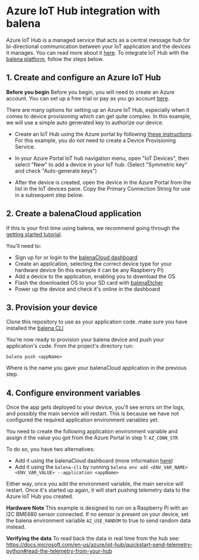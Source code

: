 # Azure IoT Hub integration with balena

Azure IoT Hub is a managed service that acts as a central message hub for bi-directional communication between your IoT application and the devices it manages. You can read more about it [here](https://docs.microsoft.com/en-us/azure/iot-hub/about-iot-hub). To integrate IoT Hub with the [balena platform](https://www.balena.io/what-is-balena/), follow the steps below.

## 1. Create and configure an Azure IoT Hub

**Before you begin**
Before you begin, you will need to create an Azure account. You can set up a free trial or pay as you go account [here](https://azure.microsoft.com/en-us/free/).

There are many options for setting up an Azure IoT Hub, especially when it comes to device provisioning which can get quite complex. In this example, we will use a simple auto generated key to authorize our device.

* Create an IoT Hub using the Azure portal by following [these instructions](https://docs.microsoft.com/en-us/azure/iot-dps/quick-setup-auto-provision). For this example, you do not need to create a Device Provisioning Service.

* In your Azure Portal IoT hub navigation menu, open "IoT Devices", then select "New" to add a device in your IoT hub. (Select "Symmetric key" and check "Auto-generate keys")

* After the device is created, open the device in the Azure Portal from the list in the IoT devices pane. Copy the Primary Connection String for use in a subsequent step below.

## 2. Create a balenaCloud application
If this is your first time using balena, we recommend going through the [getting started tutorial](https://www.balena.io/docs/learn/getting-started/raspberrypi3/nodejs/).

You'll need to:

* Sign up for or login to the [balenaCloud dashboard](https://dashboard.balena-cloud.com)
* Create an application, selecting the correct device type for your hardware device (In this example it can be any Raspberry Pi)
* Add a device to the application, enabling you to download the OS
* Flash the downloaded OS to your SD card with [balenaEtcher](https://www.balena.io/etcher/)
* Power up the device and check it's online in the dashboard

## 3. Provision your device

Clone this repository to use as your application code. make sure you have installed the [balena CLI](https://github.com/balena-io/balena-cli)

You're now ready to provision your balena device and push your application's code. From the project's directory run:

```
balena push <appName>
```

Where <appName> is the name you gave your balenaCloud application in the previous step.

## 4. Configure environment variables 

Once the app gets deployed to your device, you'll see errors on the logs, and possibly the main service will restart. This is because we have not configured the required application environment variables yet.

You need to create the following application environment variable and assign it the value you got from the Azure Portal in step 1: `AZ_CONN_STR`

To do so, you have two alternatives:

  * Add it using the balenaCloud dashboard (more information [here](https://www.balena.io/docs/learn/manage/serv-vars/))
  * Add it using the `balena-cli` by running `balena env add <ENV_VAR_NAME> <ENV_VAR_VALUE> --application <appName>`

Either way, once you add the environment variable, the main service will restart. Once it's started up again, it will start pushing telemetry data to the Azure IoT Hub you created.

**Hardware Note**
This example is designed to run on a Raspberry Pi with an I2C BME680 sensor connected. If no sensor is present on your device, set the balena environment variable `AZ_USE_RANDOM` to true to send random data instead.

**Verifying the data**
To read back the data in real time from the hub see: https://docs.microsoft.com/en-us/azure/iot-hub/quickstart-send-telemetry-python#read-the-telemetry-from-your-hub
